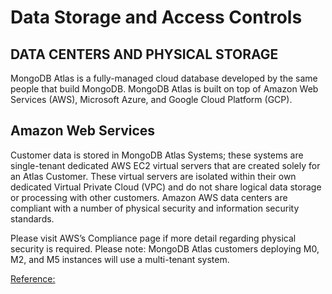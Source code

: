 # Data Storage and Access Controls
## DATA CENTERS AND PHYSICAL STORAGE

MongoDB Atlas is a fully-managed cloud database developed by the same people that build MongoDB.
MongoDB Atlas is built on top of Amazon Web Services (AWS), Microsoft Azure, and Google Cloud Platform (GCP).

## Amazon Web Services

Customer data is stored in MongoDB Atlas Systems; 
these systems are single-tenant dedicated AWS EC2 virtual servers that are created solely for an Atlas Customer.  These virtual servers are isolated within their own dedicated Virtual Private Cloud (VPC) and do not share logical data storage or processing with other customers. Amazon AWS data centers are compliant with a number of physical security and information security standards. 

Please visit AWS’s Compliance page if more detail regarding physical security is required. Please note: MongoDB Atlas customers deploying M0, M2, and M5 instances will use a multi-tenant system.

 
[Reference:](https://webassets.mongodb.com/_com_assets/cms/MongoDB_Atlas_Security_Controls-v7k3rbhi3p.pdf)